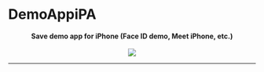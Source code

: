 # DemoAppiPA

<div style="text-align: center;">
<b>Save demo app for iPhone (Face ID demo, Meet iPhone, etc.)</b><br><br>

<img src="https://raw.githubusercontent.com/34306/DemoAppiPA/main/484FAFB0-CF69-49F8-9077-37C1E3C4A174.jpeg">
</div>

___
<br>
